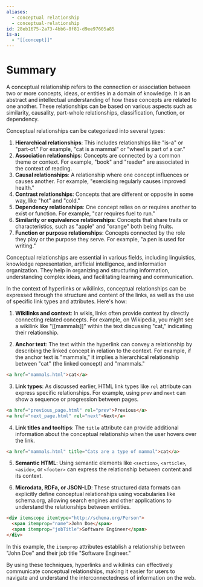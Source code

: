 ```yaml
---
aliases:
  - conceptual relationship
  - conceptual-relationship
id: 28eb1675-2a73-4bb6-8f81-d9ee97605a85
is-a:
  - "[[concept]]"
---
```

# Summary
A conceptual relationship refers to the connection or association between two or more concepts, ideas, or entities in a domain of knowledge. It is an abstract and intellectual understanding of how these concepts are related to one another. These relationships can be based on various aspects such as similarity, causality, part-whole relationships, classification, function, or dependency.

Conceptual relationships can be categorized into several types:

1. **Hierarchical relationships**: This includes relationships like "is-a" or "part-of." For example, "cat is a mammal" or "wheel is part of a car."
2. **Association relationships**: Concepts are connected by a common theme or context. For example, "book" and "reader" are associated in the context of reading.
3. **Causal relationships**: A relationship where one concept influences or causes another. For example, "exercising regularly causes improved health."
4. **Contrast relationships**: Concepts that are different or opposite in some way, like "hot" and "cold."
5. **Dependency relationships**: One concept relies on or requires another to exist or function. For example, "car requires fuel to run."
6. **Similarity or equivalence relationships**: Concepts that share traits or characteristics, such as "apple" and "orange" both being fruits.
7. **Function or purpose relationships**: Concepts connected by the role they play or the purpose they serve. For example, "a pen is used for writing."

Conceptual relationships are essential in various fields, including linguistics, knowledge representation, artificial intelligence, and information organization. They help in organizing and structuring information, understanding complex ideas, and facilitating learning and communication.

In the context of hyperlinks or wikilinks, conceptual relationships can be expressed through the structure and content of the links, as well as the use of specific link types and attributes. Here's how:

1. **Wikilinks and context**: In wikis, links often provide context by directly connecting related concepts. For example, on Wikipedia, you might see a wikilink like "[[mammals]]" within the text discussing "cat," indicating their relationship.

2. **Anchor text**: The text within the hyperlink can convey a relationship by describing the linked concept in relation to the context. For example, if the anchor text is "mammals," it implies a hierarchical relationship between "cat" (the linked concept) and "mammals."

```html
<a href="mammals.html">cat</a>
```

3. **Link types**: As discussed earlier, HTML link types like `rel` attribute can express specific relationships. For example, using `prev` and `next` can show a sequence or progression between pages.

```html
<a href="previous_page.html" rel="prev">Previous</a>
<a href="next_page.html" rel="next">Next</a>
```

4. **Link titles and tooltips**: The `title` attribute can provide additional information about the conceptual relationship when the user hovers over the link.

```html
<a href="mammals.html" title="Cats are a type of mammal">cat</a>
```

5. **Semantic HTML**: Using semantic elements like `<section>`, `<article>`, `<aside>`, or `<footer>` can express the relationship between content and its context.

6. **Microdata, RDFa, or JSON-LD**: These structured data formats can explicitly define conceptual relationships using vocabularies like schema.org, allowing search engines and other applications to understand the relationships between entities.

```html
<div itemscope itemtype="http://schema.org/Person">
  <span itemprop="name">John Doe</span>
  <span itemprop="jobTitle">Software Engineer</span>
</div>
```

In this example, the `itemprop` attributes establish a relationship between "John Doe" and their job title "Software Engineer."

By using these techniques, hyperlinks and wikilinks can effectively communicate conceptual relationships, making it easier for users to navigate and understand the interconnectedness of information on the web.
